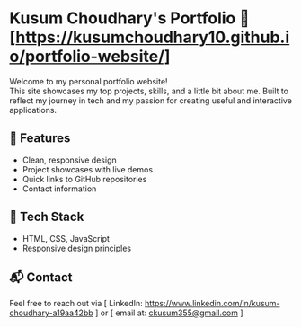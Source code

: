 # Kusum Choudhary's Portfolio 🚀[https://kusumchoudhary10.github.io/portfolio-website/]

Welcome to my personal portfolio website!  
This site showcases my top projects, skills, and a little bit about me. Built to reflect my journey in tech and my passion for creating useful and interactive applications.

## 🌟 Features
- Clean, responsive design
- Project showcases with live demos
- Quick links to GitHub repositories
- Contact information

## 🔧 Tech Stack
- HTML, CSS, JavaScript
- Responsive design principles

## 📬 Contact
Feel free to reach out via [ LinkedIn: https://www.linkedin.com/in/kusum-choudhary-a19aa42bb ] or [ email at: ckusum355@gmail.com ]
